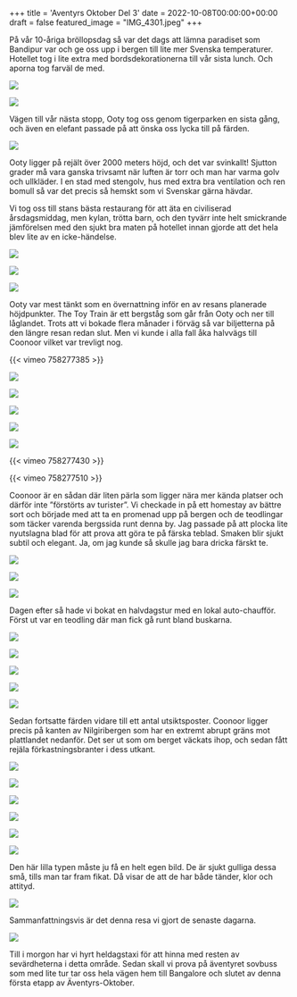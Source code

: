 +++
title = 'Aventyrs Oktober Del 3'
date = 2022-10-08T00:00:00+00:00
draft = false
featured_image = "IMG_4301.jpeg"
+++



 På vår 10-åriga bröllopsdag så var det dags att lämna paradiset som Bandipur var och ge oss upp i bergen till lite mer Svenska temperaturer. Hotellet tog i lite extra med bordsdekorationerna till vår sista lunch. Och aporna tog farväl de med.
 




![](IMG_4301.jpeg)


![](IMG_3410-scaled.jpeg)



 Vägen till vår nästa stopp, Ooty tog oss genom tigerparken en sista gång, och även en elefant passade på att önska oss lycka till på färden.
 



![](IMG_3414.jpeg)


 Ooty ligger på rejält över 2000 meters höjd, och det var svinkallt! Sjutton grader må vara ganska trivsamt när luften är torr och man har varma golv och ullkläder. I en stad med stengolv, hus med extra bra ventilation och ren bomull så var det precis så hemskt som vi Svenskar gärna hävdar.
 



 Vi tog oss till stans bästa restaurang för att äta en civiliserad årsdagsmiddag, men kylan, trötta barn, och den tyvärr inte helt smickrande jämförelsen med den sjukt bra maten på hotellet innan gjorde att det hela blev lite av en icke-händelse.
 




![](IMG_3422.jpeg)


![](IMG_4308.jpeg)


![](IMG_3420.jpeg)



 Ooty var mest tänkt som en övernattning inför en av resans planerade höjdpunkter. The Toy Train är ett bergståg som går från Ooty och ner till låglandet. Trots att vi bokade flera månader i förväg så var biljetterna på den längre resan redan slut. Men vi kunde i alla fall åka halvvägs till Coonoor vilket var trevligt nog.
 




 {{< vimeo 758277385 >}}
 



![](IMG_3435.jpeg)


![](IMG_3436.jpeg)


![](IMG_3443.jpeg)


![](IMG_3432.jpeg)


![](IMG_3438.jpeg)




 {{< vimeo 758277430 >}}
 



 {{< vimeo 758277510 >}}
 


 Coonoor är en sådan där liten pärla som ligger nära mer kända platser och därför inte ”förstörts av turister”. Vi checkade in på ett homestay av bättre sort och började med att ta en promenad upp på bergen och de teodlingar som täcker varenda bergssida runt denna by. Jag passade på att plocka lite nyutslagna blad för att prova att göra te på färska teblad. Smaken blir sjukt subtil och elegant. Ja, om jag kunde så skulle jag bara dricka färskt te.
 




![](IMG_4310.jpeg)


![](IMG_3449.jpeg)


![](IMG_3450.jpeg)



 Dagen efter så hade vi bokat en halvdagstur med en lokal auto-chaufför. Först ut var en teodling där man fick gå runt bland buskarna.
 




![](IMG_3453.jpeg)


![](IMG_3457.jpeg)


![](IMG_3461.jpeg)


![](IMG_3452.jpeg)


![](IMG_3463.jpeg)



 Sedan fortsatte färden vidare till ett antal utsiktsposter. Coonoor ligger precis på kanten av Nilgiribergen som har en extremt abrupt gräns mot plattlandet nedanför. Det ser ut som om berget väckats ihop, och sedan fått rejäla förkastningsbranter i dess utkant.
 




![](IMG_3465.jpeg)


![](IMG_3484.jpeg)


![](IMG_3482.jpeg)


![](IMG_3469.jpeg)


![](IMG_3471.jpeg)


![](IMG_3483.jpeg)



 Den här lilla typen måste ju få en helt egen bild. De är sjukt gulliga dessa små, tills man tar fram fikat. Då visar de att de har både tänder, klor och attityd.
 



![](IMG_3476.jpeg)


 Sammanfattningsvis är det denna resa vi gjort de senaste dagarna.
 



![](image.png)


 Till i morgon har vi hyrt heldagstaxi för att hinna med resten av sevärdheterna i detta område. Sedan skall vi prova på äventyret sovbuss som med lite tur tar oss hela vägen hem till Bangalore och slutet av denna första etapp av Äventyrs-Oktober.
 



